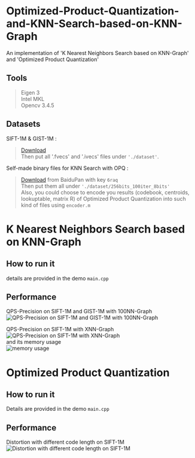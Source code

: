 # Optimized-Product-Quantization-and-KNN-Search-based-on-KNN-Graph

An implementation of 'K Nearest Neighbors Search based on KNN-Graph' and 'Optimized Product Quantization'

## Tools
>Eigen 3<br/>
>Intel MKL<br/>
>Opencv 3.4.5<br/>

## Datasets

  SIFT-1M & GIST-1M : 
  >[Download](http://corpus-texmex.irisa.fr)<br/>
  >Then put all '.fvecs' and '.ivecs' files under `'./dataset'`.<br/>
  
  Self-made binary files for KNN Search with OPQ : 
  >[Download](https://pan.baidu.com/s/1EeZ1uQQ8P7j1n9Y_agqg_A) from BaiduPan with key `6raq`<br/>
  >Then put them all under `'./dataset/256bits_100iter_8bits'`<br/>
  >Also, you could choose to encode you results (codebook, centroids, lookuptable, matrix R) of Optimized Product Quantization into such kind of files using `encoder.m`

# K Nearest Neighbors Search based on KNN-Graph

## How to run it
details are provided in the demo `main.cpp`<br/>

## Performance
QPS-Precision on SIFT-1M and GIST-1M with 100NN-Graph<br/>
![QPS-Precision on SIFT-1M and GIST-1M with 100NN-Graph](https://github.com/QinghuiXing/Optimized-Product-Quantization-and-KNN-Search-based-on-KNN-Graph/figure/qps-precision_no_outliers.png)
<br/>

QPS-Precision on SIFT-1M with XNN-Graph<br/>
![QPS-Precision on SIFT-1M with XNN-Graph](https://github.com/QinghuiXing/Optimized-Product-Quantization-and-KNN-Search-based-on-KNN-Graph/figure/qps-precision_XNNGraph_v2.png)
<br/>
and its memory usage<br/>
![memory usage](https://github.com/QinghuiXing/Optimized-Product-Quantization-and-KNN-Search-based-on-KNN-Graph/figure/memory_XNNGraph.png)
<br/>

# Optimized Product Quantization
## How to run it
Details are provided in the demo `main.cpp`<br/>

## Performance
Distortion with different code length on SIFT-1M<br/>
![Distortion with different code length on SIFT-1M](https://github.com/QinghuiXing/Optimized-Product-Quantization-and-KNN-Search-based-on-KNN-Graph/figure/distortion-codelength_mycode.png)

